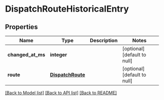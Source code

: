 # DispatchRouteHistoricalEntry

## Properties
Name | Type | Description | Notes
------------ | ------------- | ------------- | -------------
**changed_at_ms** | **integer** |  | [optional] [default to null]
**route** | [**DispatchRoute**](DispatchRoute.md) |  | [optional] [default to null]

[[Back to Model list]](../README.md#documentation-for-models) [[Back to API list]](../README.md#documentation-for-api-endpoints) [[Back to README]](../README.md)


